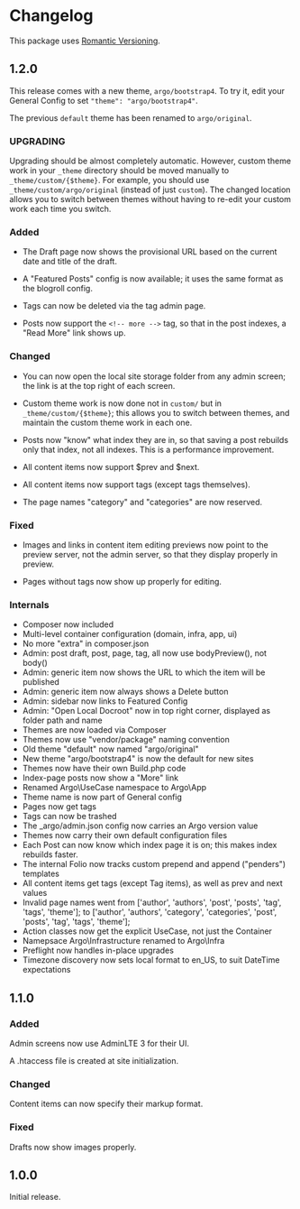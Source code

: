 # Changelog

This package uses [Romantic Versioning](http://blog.legacyteam.info/2015/12/romver-romantic-versioning/).

## 1.2.0

This release comes with a new theme, `argo/bootstrap4`. To try it, edit your
General Config to set `"theme": "argo/bootstrap4"`.

The previous `default` theme has been renamed to `argo/original`.

### UPGRADING

Upgrading should be almost completely automatic. However, custom theme work in
your `_theme` directory should be moved manually to `_theme/custom/{$theme}`.
For example, you should use `_theme/custom/argo/original` (instead of just
`custom`). The changed location allows you to switch between themes without
having to re-edit your custom work each time you switch.

### Added

- The Draft page now shows the provisional URL based on the current date and title of the draft.

- A "Featured Posts" config is now available; it uses the same format as the blogroll config.

- Tags can now be deleted via the tag admin page.

- Posts now support the `<!-- more -->` tag, so that in the post indexes, a "Read More" link shows up.

### Changed

- You can now open the local site storage folder from any admin screen; the link is at the top right of each screen.

- Custom theme work is now done not in `custom/` but in `_theme/custom/{$theme}`; this allows you to switch between themes, and maintain the custom theme work in each one.

- Posts now "know" what index they are in, so that saving a post rebuilds only that index, not all indexes. This is a performance improvement.

- All content items now support $prev and $next.

- All content items now support tags (except tags themselves).

- The page names "category" and "categories" are now reserved.

### Fixed

- Images and links in content item editing previews now point to the preview server, not the admin server, so that they display properly in preview.

- Pages without tags now show up properly for editing.

### Internals

- Composer now included
- Multi-level container configuration (domain, infra, app, ui)
- No more "extra" in composer.json
- Admin: post draft, post, page, tag, all now use bodyPreview(), not body()
- Admin: generic item now shows the URL to which the item will be published
- Admin: generic item now always shows a Delete button
- Admin: sidebar now links to Featured Config
- Admin: "Open Local Docroot" now in top right corner, displayed as folder path and name
- Themes are now loaded via Composer
- Themes now use "vendor/package" naming convention
- Old theme "default" now named "argo/original"
- New theme "argo/bootstrap4" is now the default for new sites
- Themes now have their own Build.php code
- Index-page posts now show a "More" link
- Renamed Argo\UseCase namespace to Argo\App
- Theme name is now part of General config
- Pages now get tags
- Tags can now be trashed
- The _argo/admin.json config now carries an Argo version value
- Themes now carry their own default configuration files
- Each Post can now know which index page it is on; this makes index rebuilds faster.
- The internal Folio now tracks custom prepend and append ("penders") templates
- All content items get tags (except Tag items), as well as prev and next values
- Invalid page names went from  ['author', 'authors', 'post', 'posts', 'tag', 'tags', 'theme'];
  to ['author', 'authors', 'category', 'categories', 'post', 'posts', 'tag', 'tags', 'theme'];
- Action classes now get the explicit UseCase, not just the Container
- Namepsace Argo\Infrastructure renamed to Argo\Infra
- Preflight now handles in-place upgrades
- Timezone discovery now sets local format to en_US, to suit DateTime expectations

## 1.1.0

### Added

Admin screens now use AdminLTE 3 for their UI.

A .htaccess file is created at site initialization.

### Changed

Content items can now specify their markup format.

### Fixed

Drafts now show images properly.


## 1.0.0

Initial release.
